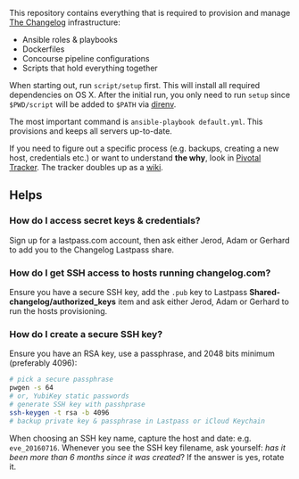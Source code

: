 This repository contains everything that is required to provision and manage [The Changelog](https://changelog.com) infrastructure:

* Ansible roles &amp; playbooks
* Dockerfiles
* Concourse pipeline configurations
* Scripts that hold everything together

When starting out, run `script/setup` first. This will install all required dependencies on OS X.
After the initial run, you only need to run `setup` since `$PWD/script` will be added to `$PATH` via [direnv](https://direnv.net/).

The most important command is `ansible-playbook default.yml`. This provisions and keeps all servers up-to-date.

If you need to figure out a specific process (e.g. backups, creating a new host, credentials etc.) or want to understand **the why**, look in [Pivotal Tracker](https://www.pivotaltracker.com/n/projects/1650121). The tracker doubles up as a [wiki](https://www.pivotaltracker.com/n/projects/1650121/search?q=label%3A%22wiki%22).

## Helps

### How do I access secret keys & credentials?

Sign up for a lastpass.com account, then ask either Jerod, Adam or Gerhard to add you to the Changelog Lastpass share.

### How do I get SSH access to hosts running changelog.com?

Ensure you have a secure SSH key, add the `.pub` key to Lastpass **Shared-changelog/authorized_keys** item and ask either Jerod, Adam or Gerhard to run the hosts provisioning.

### How do I create a secure SSH key?

Ensure you have an RSA key, use a passphrase, and 2048 bits minimum (preferably 4096):

```sh
# pick a secure passphrase
pwgen -s 64
# or, YubiKey static passwords
# generate SSH key with passhprase
ssh-keygen -t rsa -b 4096
# backup private key & passphrase in Lastpass or iCloud Keychain
```

When choosing an SSH key name, capture the host and date: e.g. `eve_20160716`. Whenever you see the SSH key filename, ask yourself: _has it been more than 6 months since it was created_? If the answer is yes, rotate it.
